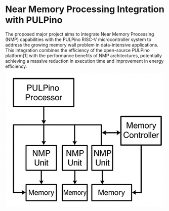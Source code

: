 # Near Memory Processing Integration with PULPino
The proposed major project aims to integrate Near Memory Processing (NMP) capabilities with the PULPino RISC-V microcontroller system to address the growing memory wall problem in data-intensive applications. This integration combines the efficiency of the open-source PULPino platform[1] with the performance benefits of NMP architectures, potentially achieving a massive reduction in execution time and improvement in energy efficiency.

![pulp arch](./assests/proposed_arch.png)
